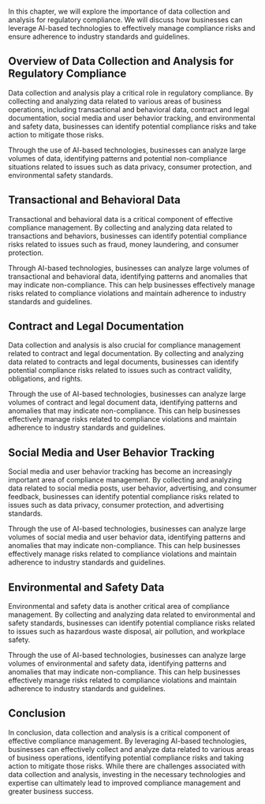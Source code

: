 
In this chapter, we will explore the importance of data collection and analysis for regulatory compliance. We will discuss how businesses can leverage AI-based technologies to effectively manage compliance risks and ensure adherence to industry standards and guidelines.

Overview of Data Collection and Analysis for Regulatory Compliance
------------------------------------------------------------------

Data collection and analysis play a critical role in regulatory compliance. By collecting and analyzing data related to various areas of business operations, including transactional and behavioral data, contract and legal documentation, social media and user behavior tracking, and environmental and safety data, businesses can identify potential compliance risks and take action to mitigate those risks.

Through the use of AI-based technologies, businesses can analyze large volumes of data, identifying patterns and potential non-compliance situations related to issues such as data privacy, consumer protection, and environmental safety standards.

Transactional and Behavioral Data
---------------------------------

Transactional and behavioral data is a critical component of effective compliance management. By collecting and analyzing data related to transactions and behaviors, businesses can identify potential compliance risks related to issues such as fraud, money laundering, and consumer protection.

Through AI-based technologies, businesses can analyze large volumes of transactional and behavioral data, identifying patterns and anomalies that may indicate non-compliance. This can help businesses effectively manage risks related to compliance violations and maintain adherence to industry standards and guidelines.

Contract and Legal Documentation
--------------------------------

Data collection and analysis is also crucial for compliance management related to contract and legal documentation. By collecting and analyzing data related to contracts and legal documents, businesses can identify potential compliance risks related to issues such as contract validity, obligations, and rights.

Through the use of AI-based technologies, businesses can analyze large volumes of contract and legal document data, identifying patterns and anomalies that may indicate non-compliance. This can help businesses effectively manage risks related to compliance violations and maintain adherence to industry standards and guidelines.

Social Media and User Behavior Tracking
---------------------------------------

Social media and user behavior tracking has become an increasingly important area of compliance management. By collecting and analyzing data related to social media posts, user behavior, advertising, and consumer feedback, businesses can identify potential compliance risks related to issues such as data privacy, consumer protection, and advertising standards.

Through the use of AI-based technologies, businesses can analyze large volumes of social media and user behavior data, identifying patterns and anomalies that may indicate non-compliance. This can help businesses effectively manage risks related to compliance violations and maintain adherence to industry standards and guidelines.

Environmental and Safety Data
-----------------------------

Environmental and safety data is another critical area of compliance management. By collecting and analyzing data related to environmental and safety standards, businesses can identify potential compliance risks related to issues such as hazardous waste disposal, air pollution, and workplace safety.

Through the use of AI-based technologies, businesses can analyze large volumes of environmental and safety data, identifying patterns and anomalies that may indicate non-compliance. This can help businesses effectively manage risks related to compliance violations and maintain adherence to industry standards and guidelines.

Conclusion
----------

In conclusion, data collection and analysis is a critical component of effective compliance management. By leveraging AI-based technologies, businesses can effectively collect and analyze data related to various areas of business operations, identifying potential compliance risks and taking action to mitigate those risks. While there are challenges associated with data collection and analysis, investing in the necessary technologies and expertise can ultimately lead to improved compliance management and greater business success.
